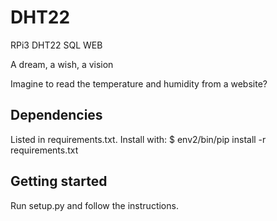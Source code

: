 # DHT22
RPi3 DHT22 SQL WEB

A dream, a wish, a vision

Imagine to read the temperature and humidity from a website?

## Dependencies

 Listed in requirements.txt. Install with:
    $ env2/bin/pip install -r requirements.txt

## Getting started

Run setup.py and follow the instructions.